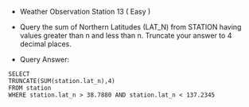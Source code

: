 * Weather Observation Station 13 ( Easy )

- Query the sum of Northern Latitudes (LAT_N) from STATION having values greater than n and less than n. Truncate your answer to 4 decimal places.

- Query Answer: 

```
SELECT 
TRUNCATE(SUM(station.lat_n),4)
FROM station
WHERE station.lat_n > 38.7880 AND station.lat_n < 137.2345
```


